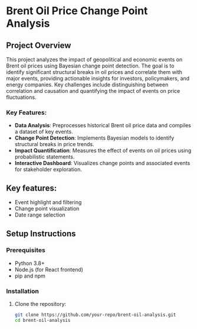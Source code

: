 # Brent Oil Price Change Point Analysis

## Project Overview

This project analyzes the impact of geopolitical and economic events on Brent oil prices using Bayesian change point detection. The goal is to identify significant structural breaks in oil prices and correlate them with major events, providing actionable insights for investors, policymakers, and energy companies. Key challenges include distinguishing between correlation and causation and quantifying the impact of events on price fluctuations.

### Key Features:
- **Data Analysis**: Preprocesses historical Brent oil price data and compiles a dataset of key events.
- **Change Point Detection**: Implements Bayesian models to identify structural breaks in price trends.
- **Impact Quantification**: Measures the effect of events on oil prices using probabilistic statements.
- **Interactive Dashboard**: Visualizes change points and associated events for stakeholder exploration.

## Key features:
- Event highlight and filtering
- Change point visualization
- Date range selection

## Setup Instructions

### Prerequisites
- Python 3.8+
- Node.js (for React frontend)
- pip and npm

### Installation
1. Clone the repository:
   ```bash
   git clone https://github.com/your-repo/brent-oil-analysis.git
   cd brent-oil-analysis

